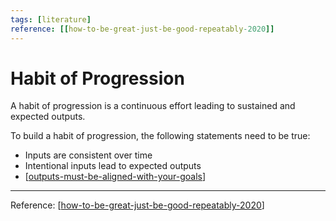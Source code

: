 ```yaml
---
tags: [literature]
reference: [[how-to-be-great-just-be-good-repeatably-2020]]
---
```


# Habit of Progression

A habit of progression is a continuous effort leading to sustained and expected outputs.

To build a habit of progression, the following statements need to be true:
- Inputs are consistent over time
- Intentional inputs lead to expected outputs
- [[outputs-must-be-aligned-with-your-goals]]

---

Reference: [[how-to-be-great-just-be-good-repeatably-2020]]


[//begin]: # "Autogenerated link references for markdown compatibility"
[outputs-must-be-aligned-with-your-goals]: outputs-must-be-aligned-with-your-goals "Outputs Must Be Aligned with Your Goals"
[how-to-be-great-just-be-good-repeatably-2020]: ..\1-reference\how-to-be-great-just-be-good-repeatably-2020 "How to Be Great? Just Be Good, Repeatably (2020)"
[//end]: # "Autogenerated link references"
